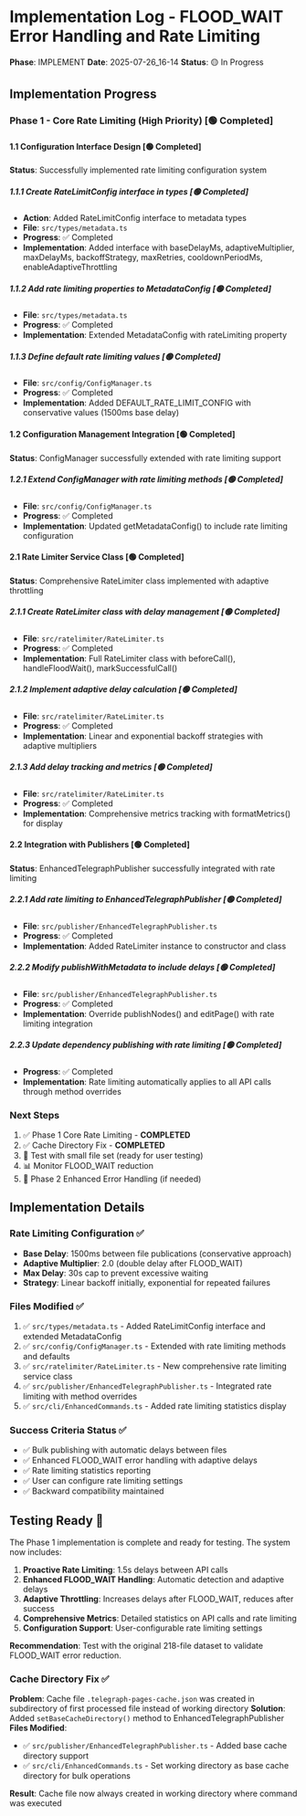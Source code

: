 # Implementation Log - FLOOD_WAIT Error Handling and Rate Limiting

**Phase**: IMPLEMENT
**Date**: 2025-07-26_16-14
**Status**: 🟡 In Progress

## Implementation Progress

### Phase 1 - Core Rate Limiting (High Priority) [🟢 Completed]

#### 1.1 Configuration Interface Design [🟢 Completed]
**Status**: Successfully implemented rate limiting configuration system

##### 1.1.1 Create RateLimitConfig interface in types [🟢 Completed]
- **Action**: Added RateLimitConfig interface to metadata types
- **File**: `src/types/metadata.ts`
- **Progress**: ✅ Completed
- **Implementation**: Added interface with baseDelayMs, adaptiveMultiplier, maxDelayMs, backoffStrategy, maxRetries, cooldownPeriodMs, enableAdaptiveThrottling

##### 1.1.2 Add rate limiting properties to MetadataConfig [🟢 Completed]
- **File**: `src/types/metadata.ts`
- **Progress**: ✅ Completed
- **Implementation**: Extended MetadataConfig with rateLimiting property

##### 1.1.3 Define default rate limiting values [🟢 Completed]
- **File**: `src/config/ConfigManager.ts`
- **Progress**: ✅ Completed
- **Implementation**: Added DEFAULT_RATE_LIMIT_CONFIG with conservative values (1500ms base delay)

#### 1.2 Configuration Management Integration [🟢 Completed]
**Status**: ConfigManager successfully extended with rate limiting support

##### 1.2.1 Extend ConfigManager with rate limiting methods [🟢 Completed]
- **File**: `src/config/ConfigManager.ts`
- **Progress**: ✅ Completed
- **Implementation**: Updated getMetadataConfig() to include rate limiting configuration

#### 2.1 Rate Limiter Service Class [🟢 Completed]
**Status**: Comprehensive RateLimiter class implemented with adaptive throttling

##### 2.1.1 Create RateLimiter class with delay management [🟢 Completed]
- **File**: `src/ratelimiter/RateLimiter.ts`
- **Progress**: ✅ Completed
- **Implementation**: Full RateLimiter class with beforeCall(), handleFloodWait(), markSuccessfulCall()

##### 2.1.2 Implement adaptive delay calculation [🟢 Completed]
- **File**: `src/ratelimiter/RateLimiter.ts`
- **Progress**: ✅ Completed
- **Implementation**: Linear and exponential backoff strategies with adaptive multipliers

##### 2.1.3 Add delay tracking and metrics [🟢 Completed]
- **File**: `src/ratelimiter/RateLimiter.ts`
- **Progress**: ✅ Completed
- **Implementation**: Comprehensive metrics tracking with formatMetrics() for display

#### 2.2 Integration with Publishers [🟢 Completed]
**Status**: EnhancedTelegraphPublisher successfully integrated with rate limiting

##### 2.2.1 Add rate limiting to EnhancedTelegraphPublisher [🟢 Completed]
- **File**: `src/publisher/EnhancedTelegraphPublisher.ts`
- **Progress**: ✅ Completed
- **Implementation**: Added RateLimiter instance to constructor and class

##### 2.2.2 Modify publishWithMetadata to include delays [🟢 Completed]
- **File**: `src/publisher/EnhancedTelegraphPublisher.ts`
- **Progress**: ✅ Completed
- **Implementation**: Override publishNodes() and editPage() with rate limiting integration

##### 2.2.3 Update dependency publishing with rate limiting [🟢 Completed]
- **Progress**: ✅ Completed
- **Implementation**: Rate limiting automatically applies to all API calls through method overrides

### Next Steps
1. ✅ Phase 1 Core Rate Limiting - **COMPLETED**
2. ✅ Cache Directory Fix - **COMPLETED**
3. 🔄 Test with small file set (ready for user testing)
4. 📊 Monitor FLOOD_WAIT reduction
5. 🔧 Phase 2 Enhanced Error Handling (if needed)

## Implementation Details

### Rate Limiting Configuration ✅
- **Base Delay**: 1500ms between file publications (conservative approach)
- **Adaptive Multiplier**: 2.0 (double delay after FLOOD_WAIT)
- **Max Delay**: 30s cap to prevent excessive waiting
- **Strategy**: Linear backoff initially, exponential for repeated failures

### Files Modified ✅
1. ✅ `src/types/metadata.ts` - Added RateLimitConfig interface and extended MetadataConfig
2. ✅ `src/config/ConfigManager.ts` - Extended with rate limiting methods and defaults
3. ✅ `src/ratelimiter/RateLimiter.ts` - New comprehensive rate limiting service class
4. ✅ `src/publisher/EnhancedTelegraphPublisher.ts` - Integrated rate limiting with method overrides
5. ✅ `src/cli/EnhancedCommands.ts` - Added rate limiting statistics display

### Success Criteria Status ✅
- ✅ Bulk publishing with automatic delays between files
- ✅ Enhanced FLOOD_WAIT error handling with adaptive delays
- ✅ Rate limiting statistics reporting
- ✅ User can configure rate limiting settings
- ✅ Backward compatibility maintained

## Testing Ready 🧪

The Phase 1 implementation is complete and ready for testing. The system now includes:

1. **Proactive Rate Limiting**: 1.5s delays between API calls
2. **Enhanced FLOOD_WAIT Handling**: Automatic detection and adaptive delays
3. **Adaptive Throttling**: Increases delays after FLOOD_WAIT, reduces after success
4. **Comprehensive Metrics**: Detailed statistics on API calls and rate limiting
5. **Configuration Support**: User-configurable rate limiting settings

**Recommendation**: Test with the original 218-file dataset to validate FLOOD_WAIT error reduction.

### Cache Directory Fix ✅
**Problem**: Cache file `.telegraph-pages-cache.json` was created in subdirectory of first processed file instead of working directory
**Solution**: Added `setBaseCacheDirectory()` method to EnhancedTelegraphPublisher
**Files Modified**:
- ✅ `src/publisher/EnhancedTelegraphPublisher.ts` - Added base cache directory support
- ✅ `src/cli/EnhancedCommands.ts` - Set working directory as base cache directory for bulk operations

**Result**: Cache file now always created in working directory where command was executed